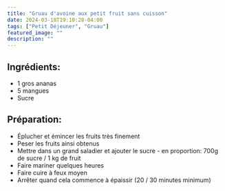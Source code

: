 ```yaml
---
title: "Gruau d'avoine aux petit fruit sans cuisson"
date: 2024-03-18T19:10:28-04:00
tags: ["Petit Déjeuner", "Gruau"]
featured_image: ""
description: ""
---
```


## Ingrédients:

- 1 gros ananas
- 5 mangues
- Sucre

## Préparation:

- Éplucher et émincer les fruits très finement
- Peser les fruits ainsi obtenus
- Mettre dans un grand saladier et ajouter le sucre - en proportion: 700g de sucre / 1 kg de fruit
- Faire mariner quelques heures
- Faire cuire à feux moyen
- Arrêter quand cela commence à épaissir (20 / 30 minutes minimum)
